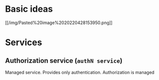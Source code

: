 # Basic ideas
[[/img/Pasted%20image%2020220428153950.png]]


# Services
## Authorization service (`authN service`)
Managed service. Provides only authentication. Authorization is managed 
